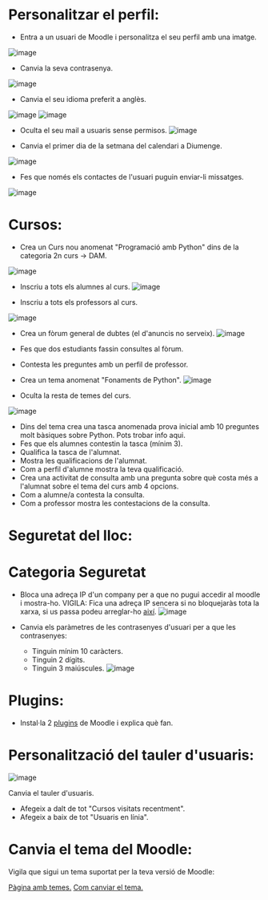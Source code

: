 # Personalitzar el perfil:





- Entra a un usuari de Moodle i personalitza el seu perfil amb una imatge.

![image](https://user-images.githubusercontent.com/119657664/212742155-32608163-4218-4f26-ac67-531125b3a62d.png)



- Canvia la seva contrasenya.

![image](https://user-images.githubusercontent.com/119657664/212742291-48f6505a-0ed5-424a-9c08-8fee6f8b0329.png)

- Canvia el seu idioma preferit a anglès.

![image](https://user-images.githubusercontent.com/119657664/212743093-83fcc1cc-a26c-454b-b4bd-1c7505c8ab77.png)
![image](https://user-images.githubusercontent.com/119657664/212743125-7b0984f2-2615-4751-85b4-2f2510fa8bd7.png)

- Oculta el seu mail a usuaris sense permisos.
![image](https://user-images.githubusercontent.com/119657664/212743254-2116613d-ec65-4d2b-a7b3-1174c28805c9.png)


- Canvia el primer dia de la setmana del calendari a Diumenge.

![image](https://user-images.githubusercontent.com/119657664/212743388-58aa4b76-8efa-4e1e-8ed8-ffdde8454d13.png)

- Fes que només els contactes de l'usuari puguin enviar-li missatges.

![image](https://user-images.githubusercontent.com/119657664/212743505-30b2b1d1-9f23-4188-b342-55273534b381.png)


# Cursos:


- Crea un Curs nou anomenat "Programació amb Python" dins de la categoria 2n curs -> DAM.

![image](https://user-images.githubusercontent.com/119657664/214018164-f1dc25ad-d0ff-46be-93c3-aa4cce904ff6.png)

- Inscriu a tots els alumnes al curs.
![image](https://user-images.githubusercontent.com/119657664/214018249-afcedea8-4fda-4af7-82c1-e3e2c5c600b9.png)


- Inscriu a tots els professors al curs.

![image](https://user-images.githubusercontent.com/119657664/214018341-8436c72e-e4cd-47c6-9834-1ab9b220666b.png)

- Crea un fòrum general de dubtes (el d'anuncis no serveix).
![image](https://user-images.githubusercontent.com/119657664/214018651-38cc2dc4-403d-463e-ad40-6440f2f30aea.png)


- Fes que dos estudiants fassin consultes al fòrum.


- Contesta les preguntes amb un perfil de professor.


- Crea un tema anomenat "Fonaments de Python".
![image](https://user-images.githubusercontent.com/119657664/214019364-b113c161-6c3e-4f8c-80a3-958961d643cb.png)


- Oculta la resta de temes del curs.

![image](https://user-images.githubusercontent.com/119657664/214019492-6117d5f5-19ec-4e69-9145-aebf598882cb.png)


- Dins del tema crea una tasca anomenada prova inicial amb 10 preguntes molt bàsiques sobre Python. Pots trobar info aqui.
- Fes que els alumnes contestin la tasca (mínim 3).
- Qualifica la tasca de l'alumnat.
- Mostra les qualificacions de l'alumnat.
- Com a perfil d'alumne mostra la teva qualificació.
- Crea una activitat de consulta amb una pregunta sobre què costa més a l'alumnat sobre el tema del curs amb 4 opcions.
- Com a alumne/a contesta la consulta.
- Com a professor mostra les contestacions de la consulta.


# Seguretat del lloc:


# Categoria Seguretat


- Bloca una adreça IP d'un company per a que no pugui accedir al moodle i mostra-ho. VIGILA: Fica una adreça IP sencera si no bloquejaràs tota la xarxa, si us passa podeu arreglar-ho [així](https://moodle.org/mod/forum/discuss.php?d=323745).
![image](https://user-images.githubusercontent.com/119657664/214021839-b3f62c9e-8b85-42db-b7c8-f79370957727.png)

- Canvia els paràmetres de les contrasenyes d'usuari per a que les contrasenyes:
  - Tinguin mínim 10 caràcters.
  - Tinguin 2 dígits.
  - Tinguin 3 maiúscules.
![image](https://user-images.githubusercontent.com/119657664/214022676-c9acface-16f7-42f6-96bd-4b1a7cc12c1b.png)


# Plugins:

- Instal·la 2 [plugins](https://moodle.org/plugins/) de Moodle i explica què fan.


# Personalització del tauler d'usuaris:

![image](https://user-images.githubusercontent.com/110727546/207088651-6131a2b1-20c7-4a9f-b50a-317295ce70f1.png)

Canvia el tauler d'usuaris.

- Afegeix a dalt de tot "Cursos visitats recentment".
- Afegeix a baix de tot "Usuaris en línia".


# Canvia el tema del Moodle:

Vigila que sigui un tema suportat per la teva versió de Moodle:

[Pàgina amb temes.](https://moodle.org/plugins/browse.php?list=category&id=3)
[Com canviar el tema.](https://docs.moodle.org/24/en/Installing_a_new_theme)






























